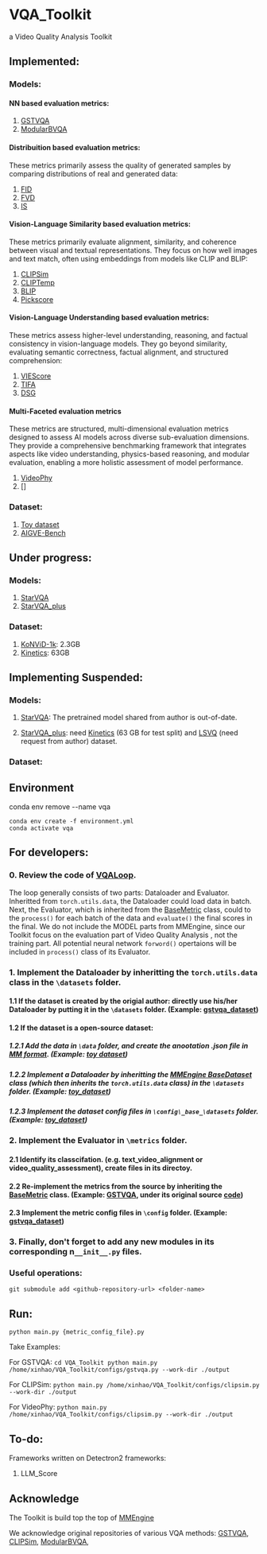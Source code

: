 # VQA_Toolkit
a Video Quality Analysis Toolkit


## Implemented:

### Models:
#### NN based evaluation metrics:
1. [GSTVQA](.aigve/configs/gstvqa.py) 
2. [ModularBVQA]()


#### Distribuition based evaluation metrics:
These metrics primarily assess the quality of generated samples by comparing distributions of real and generated data:
1. [FID]()
2. [FVD]()
3. [IS]()


<!-- #### Text-video alignment based methods: -->
#### Vision-Language Similarity based evaluation metrics:
These metrics primarily evaluate alignment, similarity, and coherence between visual and textual representations. They focus on how well images and text match, often using embeddings from models like CLIP and BLIP:
1. [CLIPSim](.aigve/configs/clipsim.py) 
2. [CLIPTemp](.aigve/configs/cliptemp.py) 
3. [BLIP](.aigve/configs/blipsim.py)
4. [Pickscore](.aigve/configs/pickscore.py)

#### Vision-Language Understanding based evaluation metrics:
These metrics assess higher-level understanding, reasoning, and factual consistency in vision-language models. They go beyond similarity, evaluating semantic correctness, factual alignment, and structured comprehension:
1. [VIEScore](.aigve/configs/viescore.py) 
2. [TIFA](.aigve/configs/tifa.py)
3. [DSG](.aigve/configs/dsg.py)


#### Multi-Faceted evaluation metrics
These metrics are structured, multi-dimensional evaluation metrics designed to assess AI models across diverse sub-evaluation dimensions. They provide a comprehensive benchmarking framework that integrates aspects like video understanding, physics-based reasoning, and modular evaluation, enabling a more holistic assessment of model performance.
1. [VideoPhy](.aigve/configs/videophy.py)
2. []

### Dataset:
1. [Toy dataset](.aigve/configs/_base_/datasets/toy_dataset.py) 
2. [AIGVE-Bench](.aigve/configs/)


## Under progress:

### Models:
1. [StarVQA](.aigve/configs/starvqa.py)
2. [StarVQA_plus](.aigve/configs/starvqa.py)


### Dataset:
1. [KoNViD-1k](https://database.mmsp-kn.de/konvid-1k-database.html): 2.3GB
2. [Kinetics](https://github.com/cvdfoundation/kinetics-dataset): 63GB




## Implementing Suspended: 

### Models:
1. [StarVQA](.aigve/configs/starvqa.py): The pretrained model shared from author is out-of-date.

2. [StarVQA_plus](.aigve/configs/starvqa.py): need [Kinetics]() (63 GB for test split) and [LSVQ](https://github.com/baidut/PatchVQ) (need request from author) dataset. 

### Dataset:


## Environment

conda env remove --name vqa
```
conda env create -f environment.yml
conda activate vqa
```


## For developers:
### 0. Review the code of [VQALoop](./core/loops.py).

The loop generally consists of two parts: Dataloader and Evaluator. Inheritted from `torch.utils.data`, the Dataloader could load data in batch. Next, the Evaluator, which is inherited from the [BaseMetric](https://github.com/open-mmlab/mmengine/blob/main/mmengine/evaluator/metric.py#L16) class, could to the `process()` for each batch of the data and `evaluate()` the final scores in the final. We do not include the MODEL parts from MMEngine, since our Toolkit focus on the evaluation part of Video Quality Analysis , not the training part. All potential neural network `forword()` opertaions will be included in `process()` class of its Evaluator. 

### 1. Implement the Dataloader by inheritting the `torch.utils.data` class in the `\datasets` folder. 

#### 1.1 If the dataset is created by the origial author: directly use his/her Dataloader by putting it in the `\datasets` folder. (Example: [gstvqa_dataset](./datasets/gstvqa_dataset.py))

#### 1.2 If the dataset is a open-source dataset:

##### 1.2.1 Add the data in `\data` folder, and create the anootation .json file in [MM format](https://mmengine.readthedocs.io/en/latest/advanced_tutorials/basedataset.html). (Example: [toy dataset](.data/toy))

##### 1.2.2 Implement a Dataloader by inheritting the [MMEngine BaseDataset](https://github.com/open-mmlab/mmengine/blob/main/mmengine/dataset/base_dataset.py#L120) class (which then inherits the `torch.utils.data` class) in the `\datasets` folder. (Example: [toy_dataset](./datasets/gstvqa_dataset.py))

##### 1.2.3 Implement the dataset config files in `\config\_base_\datasets` folder. (Example: [toy_dataset](./configs/_base_/datasets/toy_dataset.py)) 

### 2. Implement the Evaluator in `\metrics` folder. 

#### 2.1 Identify its classcifation. (e.g. text_video_alignment or video_quality_assessment), create files in its directoy.

#### 2.2 Re-implement the metrics from the source by inheriting the [BaseMetric](https://github.com/open-mmlab/mmengine/blob/main/mmengine/evaluator/metric.py#L16) class. (Example: [GSTVQA](./configs/gstvqa.py), under its original source [code](https://github.com/Baoliang93/GSTVQA/blob/8463c9c3e5720349606d8efae7a5aa274bf69e7c/TCSVT_Release/GVQA_Release/GVQA_Cross/cross_test.py#L204))

#### 2.3 Implement the metric config files in `\config` folder. (Example: [gstvqa_dataset](./configs/gstvqa.py)) 

### 3. Finally, don't forget to add any new modules in its corresponding n`__init__.py` files.

### Useful operations:

``
git submodule add <github-repository-url> <folder-name>
``

## Run:
``
python main.py {metric_config_file}.py
``

Take Examples:

For GSTVQA:
``
cd VQA_Toolkit
python main.py /home/xinhao/VQA_Toolkit/configs/gstvqa.py --work-dir ./output
``

For CLIPSim:
``
python main.py /home/xinhao/VQA_Toolkit/configs/clipsim.py --work-dir ./output
``

For VideoPhy:
``
python main.py /home/xinhao/VQA_Toolkit/configs/clipsim.py --work-dir ./output
``

## To-do:

Frameworks written on Detectron2 frameworks:
1. LLM_Score 


## Acknowledge

The Toolkit is build top the top of [MMEngine](https://github.com/open-mmlab/mmengine)

We acknowledge original repositories of various VQA methods:
[GSTVQA](https://github.com/Baoliang93/GSTVQA),
[CLIPSim](https://github.com/zhengxu-1997/),
[ModularBVQA](https://github.com/winwinwenwen77/ModularBVQA),
<!-- [StarVQA](https://github.com/GZHU-DVL/StarVQA) -->